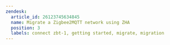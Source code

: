 ```yaml
---
zendesk:
  article_id: 26123745634845
  name: Migrate a Zigbee2MQTT network using ZHA
  position: 3
  labels: connect zbt-1, getting started, migrate, migration
---
```


